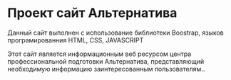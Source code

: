 <h1>Проект сайт Альтернатива</h1> 
<p>Данный сайт выполнен с использование библиотеки Boostrap, языков програмированния HTML, CSS, JAVASCRIPT</p>
<p>Этот сайт является информационным веб ресурсом центра профессиональной подготовки Альтернатива, представляющий необходимую информацию заинтересованным пользователям..</p>
